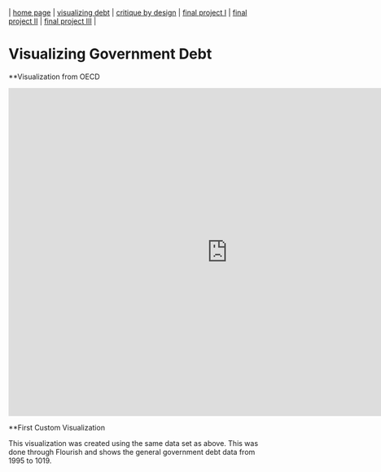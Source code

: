 | [home page](https://cmustudent.github.io/tswd-portfolio-templates/) | [visualizing debt](visualizing-government-debt) | [critique by design](critique-by-design) | [final project I](final-project-part-one) | [final project II](final-project-part-two) | [final project III](final-project-part-three) |

# Visualizing Government Debt

**Visualization from OECD

<iframe src="https://data.oecd.org/chart/6Y5b" width="860" height="645" style="border: 0" mozallowfullscreen="true" webkitallowfullscreen="true" allowfullscreen="true"><a href="https://data.oecd.org/chart/6Y5b" target="_blank">OECD Chart: General government debt, Total, % of GDP, Annual, 2013</a></iframe>



**First Custom Visualization

This visualization was created using the same data set as above. This was done through Flourish and shows the general government debt data from 1995 to 1019. 

<div class="flourish-embed flourish-chart" data-src="visualisation/12598295"><script src="https://public.flourish.studio/resources/embed.js"></script></div>
